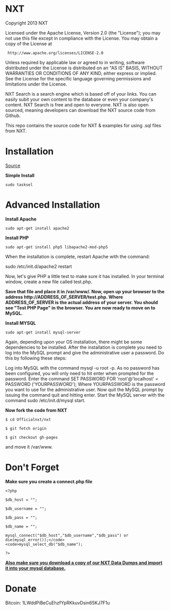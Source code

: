 NXT
===

Copyright 2013 NXT

   Licensed under the Apache License, Version 2.0 (the "License");
   you may not use this file except in compliance with the License.
   You may obtain a copy of the License at

     http://www.apache.org/licenses/LICENSE-2.0

   Unless required by applicable law or agreed to in writing, software
   distributed under the License is distributed on an "AS IS" BASIS,
   WITHOUT WARRANTIES OR CONDITIONS OF ANY KIND, either express or implied.
   See the License for the specific language governing permissions and
   limitations under the License.


NXT Search is a search engine which is based off of your links. You can easily subit your own content to the database or even your company's content. NXT Search is free and open to everyone. NXT is also open sourced, meaning developers can download the NXT source code from Github.


This repo contains the source code for NXT & examples for using .sql files from NXT.

Installation
===

<a target='_blank' href='http://www.linux.com/learn/tutorials/288158-easy-lamp-server-installation'>Source</a>

<b>Simple Install</b>

<code>sudo tasksel</code>

Advanced Installation
===

<b>Install Apache</b>
    
<code>sudo apt-get install apache2</code>

<b>Install PHP</b>

<code>sudo apt-get install php5 libapache2-mod-php5</code>

When the installation is complete, restart Apache with the command:

sudo /etc/init.d/apache2 restart

Now, let's give PHP a little test to make sure it has installed. In your terminal window, create a new file called test.php.

<b>Save that file and place it in /var/www/. Now, open up your browser to the address http://ADDRESS_OF_SERVER/test.php. Where ADDRESS_OF_SERVER is the actual address of your server. You should see "Test PHP Page" in the browser. You are now ready to move on to MySQL.</b>

<b>Install MYSQL</b>

<code>sudo apt-get install mysql-server</code>

Again, depending upon your OS installation, there might be some dependencies to be installed. After the installation is complete you need to log into the MySQL prompt and give the administrative user a password. Do this by following these steps:

Log into MySQL with the command mysql -u root -p.
As no password has been configured, you will only need to hit enter when prompted for the password.
Enter the command SET PASSWORD FOR 'root'@'localhost' = PASSWORD ('YOURPASSWORD'); Where YOURPASSWORD is the password you want to use for the administrative user.
Now quit the MySQL prompt by issuing the command quit and hitting enter.
Start the MySQL server with the command sudo /etc/init.d/mysql start.

<b>Now fork the code from NXT</b>

<code>$ cd Officialnxt/nxt</code>

<code>$ git fetch origin</code>

<code>$ git checkout gh-pages</code>

and move it /var/www.

Don't Forget
===

<b>Make sure you create a connect.php file</b>

<code><?php</code>

<code>$db_host = "";</code>

<code>$db_username = ""; </code>

<code>$db_pass = "";</code>

<code>$db_name = "";</code>



<code>mysql_connect("$db_host","$db_username","$db_pass") or die(mysql_error());</code>
<code>mysql_select_db("$db_name");</code>

<code>?></code>

<b><a href='https://mega.co.nz/#F!yUtTARoI!Shak2AxiQ9UIpZZiSSQCHA
'>Also make sure you download a copy of our NXT Data Dumps and import it into your mysql database.</a></b>
</code>

Donate
===

Bitcoin: 1LWddPiBeCuEhzfYpRKkuvDsin65KJ7F1u
